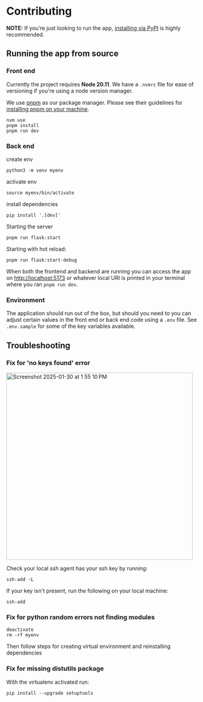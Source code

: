 # Contributing

**NOTE:** If you're just looking to run the app, [installing via PyPI](https://github.com/tenstorrent/ttnn-visualizer/blob/dev/docs/getting-started.md#installing-from-pypi) is highly recommended.

## Running the app from source

### Front end

Currently the project requires **Node 20.11**. We have a `.nvmrc` file for ease of versioning if you're using a node version manager.

We use [pnpm](https://pnpm.io/) as our package manager. Please see their guidelines for [installing pnpm on your machine](https://pnpm.io/installation).

```shell
nvm use
pnpm install
pnpm run dev
```

### Back end

create env

```shell
python3 -m venv myenv
```

activate env

```shell
source myenv/bin/activate
```

install dependencies

```shell
pip install '.[dev]'
```

Starting the server

```shell
pnpm run flask:start
```

Starting with hot reload:

``` shell
pnpm run flask:start-debug
```

When both the frontend and backend are running you can access the app on [http://localhost:5173](http://localhost:5173) or whatever local URI is printed in your terminal where you ran `pnpm run dev`.

### Environment

The application should run out of the box, but should you need to you can adjust certain values in the front end or back end code using a `.env` file. See `.env.sample` for some of the key variables available.

## Troubleshooting

### Fix for 'no keys found' error

<img width="492" alt="Screenshot 2025-01-30 at 1 55 10 PM" src="https://github.com/user-attachments/assets/3f7f9983-f92d-4900-9321-9d46c6355c36" />

Check your local ssh agent has your ssh key by running:

```shell
ssh-add -L
```

If your key isn't present, run the following on your local machine:

```shell
ssh-add
```

### Fix for python random errors not finding modules

```shell
deactivate
rm -rf myenv
```

Then follow steps for creating virtual environment and reinstalling dependencies

### Fix for missing distutils package

With the virtualenv activated run:

```shell
pip install --upgrade setuptools
```
